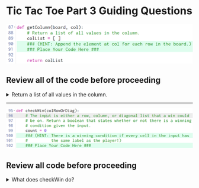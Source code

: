 # Tic Tac Toe Part 3 Guiding Questions

![part1](img01.png)

## Review all of the code before proceeding

<details><summary>Return a list of all values in the column.</summary>

<details><summary>What does the hint say?</summary>

> Append the element at `col` for each row in the board.

<details><summary>Append the element to what?</summary>

> The only thing that makes sense is `colList`
</details>

<details><summary>How dow we get the element at col for each row?</summary>

> The parameter `board` must be a 2D list of **Labels**.  We can use a for loop:

    for row in range(len(board)):
        colList.append(board[row][col])

</details>
</details>
</details>

---

![part2](./img02.png)

## Review all code before proceeding

<details><summary>What does checkWin do?</summary>

> It will return `True` if there is a winner, and `False` otherwise.

<details><summary>What is colRowOrDiag?</summary>

> It is a list with exactly 3 values in it.
</details>

<details><summary>What is the purpose of the count variable?</summary>

> While it is initially unclear, we can use it to determine how many of the items in `colRowOrDiag` are the same as `app.player`

<details><summary>How could you do that?</summary>

> Use a for loop going through each item in `colRowOrDiag` and if it is the same `value` as `app.player` add one to `count`

<details><summary>What do you do with that?</summary>

> After the loop finishes, if `count` is 3, then all 3 values in `colRowOrDiag` must have been the same as `app.player`, so return `True`.  If `count` isn't 3, then at least one of the values must not have been the same, so return `False`
</details>
</details>
</details>
</details>
